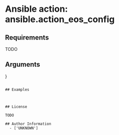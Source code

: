 # Ansible action: ansible.action_eos_config





## Requirements

TODO

## Arguments

}
```

## Examples



## License

TODO

## Author Information
  - ['UNKNOWN']
